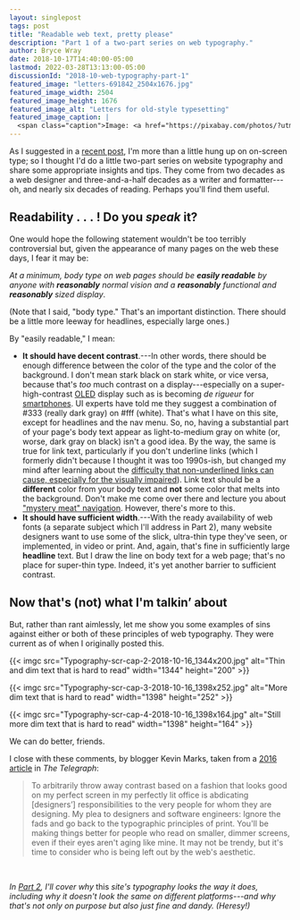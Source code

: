 ```yaml
---
layout: singlepost
tags: post
title: "Readable web text, pretty please"
description: "Part 1 of a two-part series on web typography."
author: Bryce Wray
date: 2018-10-17T14:40:00-05:00
lastmod: 2022-03-28T13:13:00-05:00
discussionId: "2018-10-web-typography-part-1"
featured_image: "letters-691842_2504x1676.jpg"
featured_image_width: 2504
featured_image_height: 1676
featured_image_alt: "Letters for old-style typesetting"
featured_image_caption: |
  <span class="caption">Image: <a href="https://pixabay.com/photos/?utm_source=link-attribution&amp;utm_medium=referral&amp;utm_campaign=image&amp;utm_content=691842">Free-Photos</a>; <a href="https://pixabay.com/?utm_source=link-attribution&amp;utm_medium=referral&amp;utm_campaign=image&amp;utm_content=691842">Pixabay</a></span>
---
```


As I suggested in a [recent post](/posts/2018/09/why-finally-settled-ulysses/), I'm more than a little hung up on on-screen type; so I thought I'd do a little two-part series on website typography and share some appropriate insights and tips. They come from two decades as a web designer and three-and-a-half decades as a writer and formatter---oh, and nearly six decades of reading. Perhaps you'll find them useful.

## Readability&nbsp;.&nbsp;.&nbsp;.&nbsp;! Do you _speak_ it?

One would hope the following statement wouldn't be too terribly controversial but, given the appearance of many pages on the web these days, I fear it may be:

_At a minimum, body type on web pages should be **easily readable** by anyone with **reasonably** normal vision and a **reasonably** functional and **reasonably** sized display_.

(Note that I said, "body type." That's an important distinction. There should be a little more leeway for headlines, especially large ones.)

By "easily readable," I mean:

- **It should have decent contrast**.---In other words, there should be enough difference between the color of the type and the color of the background.
	I don't mean stark black on stark white, or vice versa, because that's _too_ much contrast on a display---especially on a super-high-contrast [OLED](https://en.wikipedia.org/wiki/OLED) display such as is becoming _de rigueur_ for [smartphones](https://www.oled-info.com/oled_devices/mobile_phones). UI experts have told me they suggest a combination of #333 (really dark gray) on \#fff (white). That's what I have on this site, except for headlines and the nav menu.
	So, no, having a substantial part of your page's body text appear as light-to-medium gray on white (or, worse, dark gray on black) isn't a good idea. By the way, the same is true for link text, particularly if you don't underline links (which I formerly didn't because I thought it was too 1990s-ish, but changed my mind after learning about the [difficulty that non-underlined links can cause, especially for the visually impaired](https://webaim.org/techniques/hypertext/link_text)). Link text should be a **different** color from your body text and **not** some color that melts into the background. Don't make me come over there and lecture you about ["mystery meat" navigation](http://www.webpagesthatsuck.com/mysterymeatnavigation.html).
	However, there's more to this.
- **It should have sufficient width**.---With the ready availability of web fonts (a separate subject which I'll address in Part 2), many website designers want to use some of the slick, ultra-thin type they've seen, or implemented, in video or print. And, again, that's fine in sufficiently large **headline** text. But I draw the line on body text for a web page; that's no place for super-thin type. Indeed, it's yet another barrier to sufficient contrast.

## Now that's (not) what I'm talkin’ about

But, rather than rant aimlessly, let me show you some examples of sins against either or both of these principles of web typography. They were current as of when I originally posted this.

{{< imgc src="Typography-scr-cap-2-2018-10-16_1344x200.jpg" alt="Thin and dim text that is hard to read" width="1344" height="200" >}}

{{< imgc src="Typography-scr-cap-3-2018-10-16_1398x252.jpg" alt="More dim text that is hard to read" width="1398" height="252" >}}

{{< imgc src="Typography-scr-cap-4-2018-10-16_1398x164.jpg" alt="Still more dim text that is hard to read" width="1398" height="164" >}}

We can do better, friends.

I close with these comments, by blogger Kevin Marks, taken from a [2016 article](https://www.telegraph.co.uk/science/2016/10/23/internet-is-becoming-unreadable-because-of-a-trend-towards-light/) in _The Telegraph_:

> To arbitrarily throw away contrast based on a fashion that looks good on my perfect screen in my perfectly lit office is abdicating [designers’] responsibilities to the very people for whom they are designing. My plea to designers and software engineers: Ignore the fads and go back to the typographic principles of print. You'll be making things better for people who read on smaller, dimmer screens, even if their eyes aren't aging like mine. It may not be trendy, but it's time to consider who is being left out by the web's aesthetic.

<p>&nbsp;</p>

_In [Part 2](/posts/2018/10/web-typography-part-2/), I'll cover why_ this _site's typography looks the way it does, including why it doesn't look the same on different platforms---and why that's not only on purpose but also just fine and dandy. (Heresy!)_
